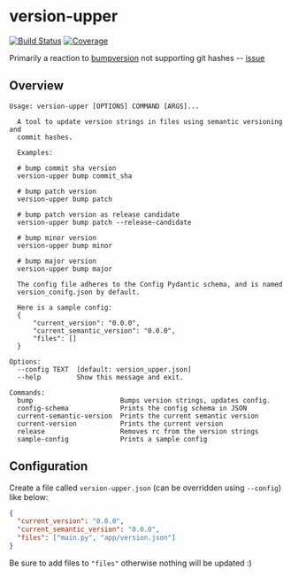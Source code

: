 # version-upper

[![Build Status](https://travis-ci.com/hkiang01/version-upper.svg?branch=master)](https://travis-ci.com/hkiang01/version-upper)
[![Coverage](https://coveralls.io/repos/github/hkiang01/version-upper/badge.svg?branch=master&service=github )](https://coveralls.io/github/hkiang01/version-upper?branch=master)

Primarily a reaction to [bumpversion](https://github.com/peritus/bumpversion) not supporting git hashes -- [issue](https://github.com/peritus/bumpversion/issues/125)

## Overview

```
Usage: version-upper [OPTIONS] COMMAND [ARGS]...

  A tool to update version strings in files using semantic versioning and
  commit hashes.

  Examples:

  # bump commit sha version
  version-upper bump commit_sha

  # bump patch version
  version-upper bump patch

  # bump patch version as release candidate
  version-upper bump patch --release-candidate

  # bump minor version
  version-upper bump minor

  # bump major version
  version-upper bump major

  The config file adheres to the Config Pydantic schema, and is named
  version_conifg.json by default.

  Here is a sample config:
  {
      "current_version": "0.0.0",
      "current_semantic_version": "0.0.0",
      "files": []
  }

Options:
  --config TEXT  [default: version_upper.json]
  --help         Show this message and exit.

Commands:
  bump                      Bumps version strings, updates config.
  config-schema             Prints the config schema in JSON
  current-semantic-version  Prints the current semantic version
  current-version           Prints the current version
  release                   Removes rc from the version strings
  sample-config             Prints a sample config
```

## Configuration

Create a file called `version-upper.json` (can be overridden using `--config`) like below:

```json
{
  "current_version": "0.0.0",
  "current_semantic_version": "0.0.0",
  "files": ["main.py", "app/version.json"]
}
```

Be sure to add files to `"files"` otherwise nothing will be updated :)
